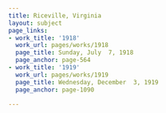 ```yaml
---
title: Riceville, Virginia
layout: subject
page_links:
- work_title: '1918'
  work_url: pages/works/1918
  page_title: Sunday, July  7, 1918
  page_anchor: page-564
- work_title: '1919'
  work_url: pages/works/1919
  page_title: Wednesday, December  3, 1919
  page_anchor: page-1090

---
```

